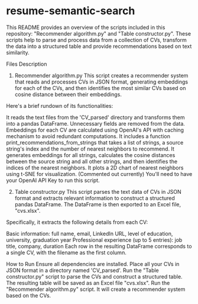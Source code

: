 # resume-semantic-search

This README provides an overview of the scripts included in this repository: "Recommender algorithm.py" and "Table constructor.py". These scripts help to parse and process data from a collection of CVs, transform the data into a structured table and provide recommendations based on text similarity.

Files Description
1. Recommender algorithm.py
This script creates a recommender system that reads and processes CVs in JSON format, generating embeddings for each of the CVs, and then identifies the most similar CVs based on cosine distance between their embeddings.

Here's a brief rundown of its functionalities:

It reads the text files from the 'CV_parsed' directory and transforms them into a pandas DataFrame. Unnecessary fields are removed from the data.
Embeddings for each CV are calculated using OpenAI's API with caching mechanism to avoid redundant computations.
It includes a function print_recommendations_from_strings that takes a list of strings, a source string's index and the number of nearest neighbors to recommend. It generates embeddings for all strings, calculates the cosine distances between the source string and all other strings, and then identifies the indices of the nearest neighbors.
It plots a 2D chart of nearest neighbors using t-SNE for visualization. (Commented out currently)
You'll need to have your OpenAI API Key to run this script.

2. Table constructor.py
This script parses the text data of CVs in JSON format and extracts relevant information to construct a structured pandas DataFrame. The DataFrame is then exported to an Excel file, "cvs.xlsx".

Specifically, it extracts the following details from each CV:

Basic information: full name, email, LinkedIn URL, level of education, university, graduation year
Professional experience (up to 5 entries): job title, company, duration
Each row in the resulting DataFrame corresponds to a single CV, with the filename as the first column.


How to Run
Ensure all dependencies are installed.
Place all your CVs in JSON format in a directory named 'CV_parsed'.
Run the "Table constructor.py" script to parse the CVs and construct a structured table. The resulting table will be saved as an Excel file "cvs.xlsx".
Run the "Recommender algorithm.py" script. It will create a recommender system based on the CVs.
